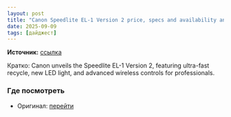```yaml
---
layout: post
title: "Canon Speedlite EL-1 Version 2 price, specs and availability announced"
date: 2025-09-09
tags: [дайджест]
---
```


**Источник:** [ссылка](https://camerajabber.com/photography-news/canon-speedlite-el-1-version-2-price-specs-and-availability-announced/)

Кратко: Canon unveils the Speedlite EL-1 Version 2, featuring ultra-fast recycle, new LED light, and advanced wireless controls for professionals.

### Где посмотреть
- Оригинал: [перейти]({link})

